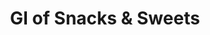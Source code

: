 ---
type: GiDataTablePage
title: GI of Snacks & Sweets
description: Glycemic Index of Snacks & Sweets
keywords: gi, GI, Glycemic Index, glycemic index, GlycemicIndex, glycemicindex, gi of Snacks & Sweets, GI of Snacks & Sweets, Glycemic Index of Snacks & Sweets, glycemic index of Snacks & Sweets, GlycemicIndex of Snacks & Sweets, glycemicindex of Snacks & Sweets, Snacks & Sweets
---